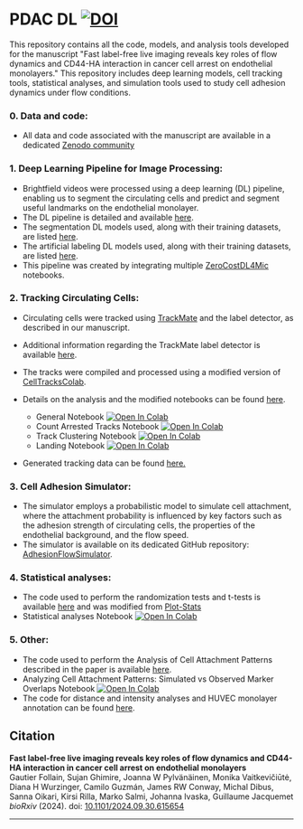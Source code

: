 # PDAC DL  [![DOI](https://zenodo.org/badge/DOI/10.5281/zenodo.13868959.svg)](https://doi.org/10.5281/zenodo.13868959)


This repository contains all the code, models, and analysis tools developed for the manuscript "Fast label-free live imaging reveals key roles of flow dynamics and CD44-HA interaction in cancer cell arrest on endothelial monolayers." This repository includes deep learning models, cell tracking tools, statistical analyses, and simulation tools used to study cell adhesion dynamics under flow conditions.


### 0. **Data and code**:
   - All data and code associated with the manuscript are available in a dedicated [Zenodo community](https://zenodo.org/communities/pdac_dl) 

### 1. **Deep Learning Pipeline for Image Processing**:
   - Brightfield videos were processed using a deep learning (DL) pipeline, enabling us to segment the circulating cells and predict and segment useful landmarks on the endothelial monolayer.
   - The DL pipeline is detailed and available [here](https://github.com/CellMigrationLab/PDAC_DL/wiki/Deep-Learning%E2%80%90based-Image-Analysis-Pipeline).
   - The segmentation DL models used, along with their training datasets, are listed [here](https://github.com/CellMigrationLab/PDAC_DL/wiki/Segmentation-models).
   - The artificial labeling DL models used, along with their training datasets, are listed [here](https://github.com/CellMigrationLab/PDAC_DL/wiki/Artificial-labeling-models).
   - This pipeline was created by integrating multiple [ZeroCostDL4Mic](https://github.com/HenriquesLab/ZeroCostDL4Mic) notebooks.

### 2. **Tracking Circulating Cells**:
   - Circulating cells were tracked using [TrackMate](https://imagej.net/plugins/trackmate/) and the label detector, as described in our manuscript.
   - Additional information regarding the TrackMate label detector is available [here](https://imagej.net/plugins/trackmate/detectors/trackmate-label-image-detector).
   - The tracks were compiled and processed using a modified version of [CellTracksColab](https://github.com/CellMigrationLab/CellTracksColab).
   - Details on the analysis and the modified notebooks can be found [here](https://github.com/CellMigrationLab/PDAC_DL/tree/main/CellTracksColab#pdac-celltrackscolab).

      - General Notebook [![Open In Colab](https://colab.research.google.com/assets/colab-badge.svg)](https://colab.research.google.com/github/CellMigrationLab/PDAC_DL/blob/main/CellTracksColab/PDAC_CellTracksColab_General.ipynb)
      - Count Arrested Tracks Notebook [![Open In Colab](https://colab.research.google.com/assets/colab-badge.svg)](https://colab.research.google.com/github/CellMigrationLab/PDAC_DL/blob/main/CellTracksColab/PDAC_CellTracksColab%20_Arrested_Tracks.ipynb)
      - Track Clustering Notebook [![Open In Colab](https://colab.research.google.com/assets/colab-badge.svg)](https://colab.research.google.com/github/CellMigrationLab/PDAC_DL/blob/main/CellTracksColab/PDAC_CellTracksColab_Track_Clustering.ipynb)
      - Landing Notebook [![Open In Colab](https://colab.research.google.com/assets/colab-badge.svg)](https://colab.research.google.com/github/CellMigrationLab/PDAC_DL/blob/main/CellTracksColab/PDAC_CellTracksColab_Landing_Tracks.ipynb)

   - Generated tracking data can be found [here.](https://github.com/CellMigrationLab/PDAC_DL/wiki/Tracking-datasets) 

### 3. **Cell Adhesion Simulator**:
   - The simulator employs a probabilistic model to simulate cell attachment, where the attachment probability is influenced by key factors such as the adhesion strength of circulating cells, the properties of the endothelial background, and the flow speed.
   - The simulator is available on its dedicated GitHub repository: [AdhesionFlowSimulator](https://github.com/CellMigrationLab/AdhesionFlowSimulator).

### 4. **Statistical analyses**:
   - The code used to perform the randomization tests and t-tests is available [here](https://github.com/CellMigrationLab/PDAC_DL/tree/main/Statistics) and was modified from  [Plot-Stats](https://github.com/CellMigrationLab/Plot-Stats)
   - Statistical analyses Notebook [![Open In Colab](https://colab.research.google.com/assets/colab-badge.svg)](https://colab.research.google.com/github/CellMigrationLab/PDAC_DL/blob/main/Statistics/Plot%26Stats_PDAC.ipynb)

### 5. **Other**:
   - The code used to perform the Analysis of Cell Attachment Patterns described in the paper is available [here](https://github.com/CellMigrationLab/PDAC_DL/tree/main/CellAttachmentSimulation).
   - Analyzing Cell Attachment Patterns: Simulated vs Observed Marker Overlaps Notebook [![Open In Colab](https://colab.research.google.com/assets/colab-badge.svg)](https://colab.research.google.com/github/CellMigrationLab/PDAC_DL/blob/main/CellAttachmentSimulation/Analyzing_Cell_Attachment_Patterns_Simulated_vs_Observed_Marker_Overlaps.ipynb)
   - The code for distance and intensity analyses and HUVEC monolayer annotation can be found [here](https://github.com/CellMigrationLab/PDAC_DL/tree/main/Analysis_scripts).

## Citation

**Fast label-free live imaging reveals key roles of flow dynamics and CD44-HA interaction in cancer cell arrest on endothelial monolayers**  
Gautier Follain, Sujan Ghimire, Joanna W Pylvänäinen, Monika Vaitkevičiūtė, Diana H Wurzinger, Camilo Guzmán, James RW Conway, Michal Dibus, Sanna Oikari, Kirsi Rilla, Marko Salmi, Johanna Ivaska, Guillaume Jacquemet  
*bioRxiv* (2024). doi: [10.1101/2024.09.30.615654](https://doi.org/10.1101/2024.09.30.615654)



---





